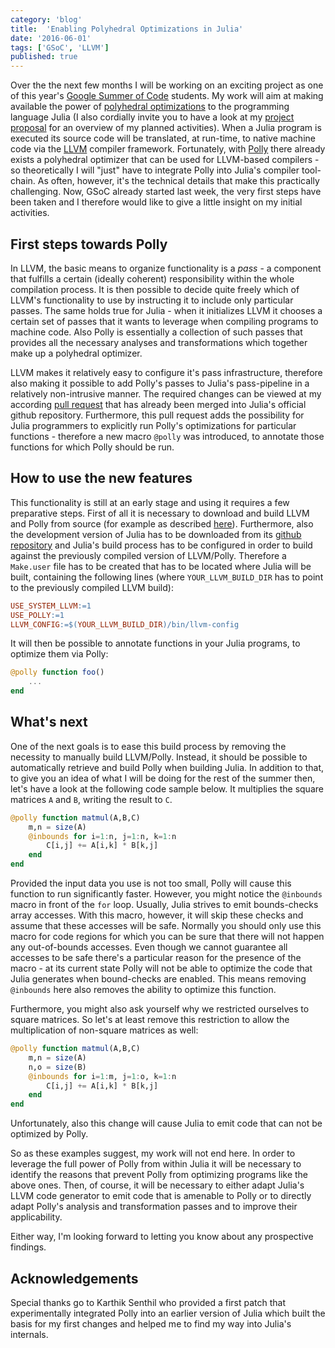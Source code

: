 ```yaml
---
category: 'blog'
title:  'Enabling Polyhedral Optimizations in Julia'
date: '2016-06-01'
tags: ['GSoC', 'LLVM']
published: true
---
```

Over the the next few months I will be working on an exciting project as one of
this year's [Google Summer of Code](https://summerofcode.withgoogle.com)
students. My work will aim at making available the power of
[polyhedral optimizations](https://en.wikipedia.org/wiki/Polytope_model) to the
programming language Julia (I also cordially invite you to have a look at my
[project proposal](https://docs.google.com/document/d/1s5mmSW965qmOEbHiM3O4XFz-Vd7cy9TxX9RQaTK_SQo/edit?usp=sharing)
for an overview of my planned activities). When a Julia program is executed its
source code will be translated, at run-time, to native machine code via the
[LLVM](http://llvm.org/) compiler framework. Fortunately, with
[Polly](http://polly.llvm.org/) there already exists a polyhedral optimizer that
can be used for LLVM-based compilers - so theoretically I will "just" have to
integrate Polly into Julia's compiler tool-chain. As often, however, it's the
technical details that make this practically challenging. Now, GSoC already
started last week, the very first steps have been taken and I therefore would
like to give a little insight on my initial activities.

## First steps towards Polly

In LLVM, the basic means to organize functionality is a *pass* - a component
that fulfills a certain (ideally coherent) responsibility within the whole
compilation process. It is then possible to decide quite freely which of LLVM's
functionality to use by instructing it to include only particular passes. The
same holds true for Julia -  when it initializes LLVM it chooses a certain set
of passes that it wants to leverage when compiling programs to machine code.
Also Polly is essentially a collection of such passes that provides all the
necessary analyses and transformations which together make up a polyhedral
optimizer.

LLVM makes it relatively easy to configure it's pass infrastructure, therefore
also making it possible to add Polly's passes to Julia's pass-pipeline in a
relatively non-intrusive manner. The required changes can be viewed at my
according [pull request](https://github.com/JuliaLang/julia/pull/16531) that has
already been merged into Julia's official github repository. Furthermore, this
pull request adds the possibility for Julia programmers to explicitly run
Polly's optimizations for particular functions - therefore a new macro `@polly`
was introduced, to annotate those functions for which Polly should be run.

## How to use the new features

This functionality is still at an early stage and using it requires a few
preparative steps. First of all it is necessary to download and build LLVM and
Polly from source (for example as described
[here](http://polly.llvm.org/get_started.html)). Furthermore, also the
development version of Julia has to be downloaded from its
[github repository](https://github.com/JuliaLang/julia) and Julia's build
process has to be configured in order to build against the previously compiled
version of LLVM/Polly. Therefore a `Make.user` file has to be created that has
to be located where Julia will be built, containing the following lines (where
`YOUR_LLVM_BUILD_DIR` has to point to the previously compiled LLVM build):

```makefile
USE_SYSTEM_LLVM:=1
USE_POLLY:=1
LLVM_CONFIG:=$(YOUR_LLVM_BUILD_DIR)/bin/llvm-config
```

It will then be possible to annotate functions in your Julia programs, to
optimize them via Polly:

```julia
@polly function foo()
    ...
end
```

## What's next

One of the next goals is to ease this build process by removing the necessity to
manually build LLVM/Polly. Instead, it should be possible to automatically
retrieve and build Polly when building Julia. In addition to that, to give you
an idea of what I will be doing for the rest of the summer then, let's have a
look at the following code sample below. It multiplies the square matrices
`A` and `B`, writing the result to `C`.

```julia
@polly function matmul(A,B,C)
    m,n = size(A)
    @inbounds for i=1:n, j=1:n, k=1:n
        C[i,j] += A[i,k] * B[k,j]
    end
end
```

Provided the input data you use is not too small, Polly will cause this function
to run significantly faster. However, you might notice the `@inbounds` macro in
front of the `for` loop. Usually, Julia strives to emit bounds-checks array
accesses. With this macro, however,  it will skip these checks and assume that
these accesses will be safe. Normally you should only use this macro for code
regions for which you can be sure that there will not happen any out-of-bounds
accesses. Even though we cannot guarantee all accesses to be safe there's a
particular reason for the presence of the macro - at its current state Polly
will not be able to optimize the code that Julia generates when bound-checks are
enabled. This means removing `@inbounds` here also removes the ability to
optimize this function.

Furthermore, you might also ask yourself why we restricted ourselves to square
matrices. So let's at least remove this restriction to allow the multiplication
of non-square matrices as well:

```julia
@polly function matmul(A,B,C)
    m,n = size(A)
    n,o = size(B)
    @inbounds for i=1:m, j=1:o, k=1:n
        C[i,j] += A[i,k] * B[k,j]
    end
end
```

Unfortunately, also this change will cause Julia to emit code that can not be
optimized by Polly.

So as these examples suggest, my work will not end here. In order to leverage
the full power of Polly from within Julia it will be necessary to identify the
reasons that prevent Polly from optimizing programs like the above ones. Then,
of course, it will be necessary to either adapt Julia's LLVM code generator to
emit code that is amenable to Polly or to directly adapt Polly's analysis and
transformation passes and to improve their applicability.

Either way, I'm looking forward to letting you know about any prospective
findings.

## Acknowledgements

Special thanks go to Karthik Senthil who provided a first patch that
experimentally integrated Polly into an earlier version of Julia which built the
basis for my first changes and helped me to find my way into Julia's internals.

